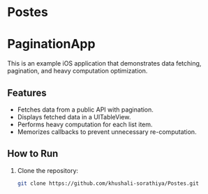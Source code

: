 # Postes

# PaginationApp

This is an example iOS application that demonstrates data fetching, pagination, and heavy computation optimization.

## Features

- Fetches data from a public API with pagination.
- Displays fetched data in a UITableView.
- Performs heavy computation for each list item.
- Memorizes callbacks to prevent unnecessary re-computation.

## How to Run

1. Clone the repository:
   ```sh
   git clone https://github.com/khushali-sorathiya/Postes.git
